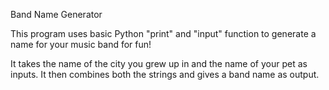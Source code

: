 
Band Name Generator


This program uses basic Python "print" and "input" function to generate a name for your music band for fun!

It takes the name of the city you grew up in and the name of your pet as inputs. It then combines both the strings and gives a band name as output.
